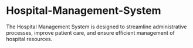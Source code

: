 # Hospital-Management-System
The Hospital Management System is designed to streamline administrative processes, improve patient care, and ensure efficient management of hospital resources.
